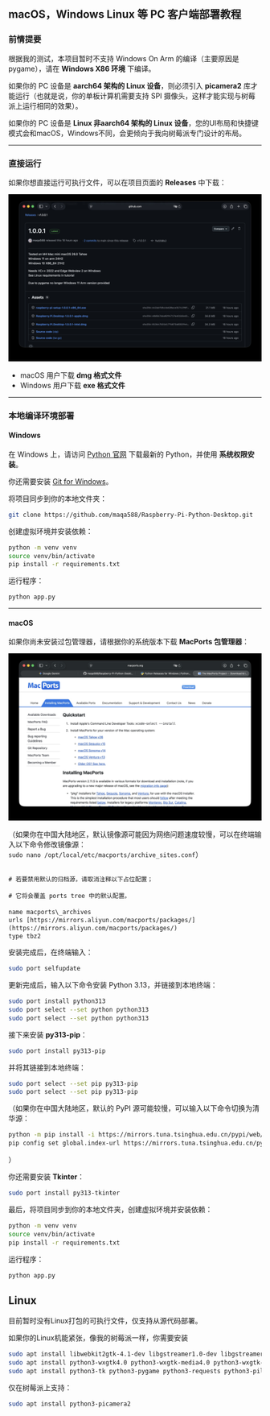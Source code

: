 ## macOS，Windows Linux 等 PC 客户端部署教程

### 前情提要

根据我的测试，本项目暂时不支持 Windows On Arm 的编译（主要原因是pygame），请在 **Windows X86 环境** 下编译。

如果你的 PC 设备是 **aarch64 架构的 Linux 设备**，则必须引入 **picamera2** 库才能运行（也就是说，你的单板计算机需要支持 SPI 摄像头，这样才能实现与树莓派上运行相同的效果）。

如果你的 PC 设备是 **Linux 非aarch64 架构的 Linux 设备**，您的UI布局和快捷键模式会和macOS，Windows不同，会更倾向于我向树莓派专门设计的布局。

---

### 直接运行

如果你想直接运行可执行文件，可以在项目页面的 **Releases** 中下载：

![](release_list.jpg)

- macOS 用户下载 **dmg 格式文件**  
- Windows 用户下载 **exe 格式文件**

---

### 本地编译环境部署

#### Windows

在 Windows 上，请访问 [Python 官网](https://www.python.org/downloads/windows/) 下载最新的 Python，并使用 **系统权限安装**。  

你还需要安装 [Git for Windows](https://gitforwindows.org)。

将项目同步到你的本地文件夹：

```bash
git clone https://github.com/maqa588/Raspberry-Pi-Python-Desktop.git
```

创建虚拟环境并安装依赖：

```bash
python -m venv venv
source venv/bin/activate
pip install -r requirements.txt
```

运行程序：

```bash
python app.py
```

---

#### macOS

如果你尚未安装过包管理器，请根据你的系统版本下载 **MacPorts 包管理器**：

![](macos_macports_download.jpg)

（如果你在中国大陆地区，默认镜像源可能因为网络问题速度较慢，可以在终端输入以下命令修改镜像源：  
`sudo nano /opt/local/etc/macports/archive_sites.conf`）

```

# 若要禁用默认的归档源，请取消注释以下占位配置；

# 它将会覆盖 ports tree 中的默认配置。

name macports\_archives
urls [https://mirrors.aliyun.com/macports/packages/](https://mirrors.aliyun.com/macports/packages/)
type tbz2

````

安装完成后，在终端输入：

```bash
sudo port selfupdate
````

更新完成后，输入以下命令安装 Python 3.13，并链接到本地终端：

```bash
sudo port install python313
sudo port select --set python python313
sudo port select --set python python313
```

接下来安装 **py313-pip**：

```bash
sudo port install py313-pip
```

并将其链接到本地终端：

```bash
sudo port select --set pip py313-pip
sudo port select --set pip py313-pip
```

（如果你在中国大陆地区，默认的 PyPI 源可能较慢，可以输入以下命令切换为清华源：

```bash
python -m pip install -i https://mirrors.tuna.tsinghua.edu.cn/pypi/web/simple --upgrade pip
pip config set global.index-url https://mirrors.tuna.tsinghua.edu.cn/pypi/web/simple
```

）

你还需要安装 **Tkinter**：

```bash
sudo port install py313-tkinter
```

最后，将项目同步到你的本地文件夹，创建虚拟环境并安装依赖：

```bash
python -m venv venv
source venv/bin/activate
pip install -r requirements.txt
```

运行程序：

```bash
python app.py
```

## Linux

目前暂时没有Linux打包的可执行文件，仅支持从源代码部署。

如果你的Linux机能紧张，像我的树莓派一样，你需要安装
```bash
sudo apt install libwebkit2gtk-4.1-dev libgstreamer1.0-dev libgstreamer-plugins-base1.0-dev
sudo apt install python3-wxgtk4.0 python3-wxgtk-media4.0 python3-wxgtk-webview4.0
sudo apt install python3-tk python3-pygame python3-requests python3-pil python3-chardet python3-psutil python3-pyinstaller python3-platformdirs python3-pil.imagetk
```

仅在树莓派上支持：
```bash
sudo apt install python3-picamera2
```
